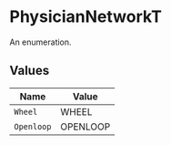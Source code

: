 # PhysicianNetworkT

An enumeration.


## Values

| Name       | Value      |
| ---------- | ---------- |
| `Wheel`    | WHEEL      |
| `Openloop` | OPENLOOP   |